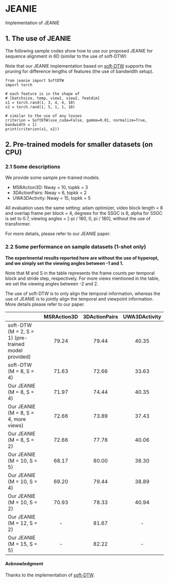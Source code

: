 # JEANIE
Implementation of JEANIE

## 1. The use of JEANIE

The following sample codes show how to use our proposed JEANIE for sequence alignment in 6D (similar to the use of soft-DTW):

Note that our JEANIE implementation based on [soft-DTW](https://github.com/Maghoumi/pytorch-softdtw-cuda) supports the pruning for difference lengths of features (the use of bandwidth setup).

```
from jeanie import SoftDTW
import torch

# each feature is in the shape of
# [batchsize, temp, view1, view2, featdim]
x1 = torch.rand(1, 3, 4, 4, 10)
x2 = torch.rand(1, 5, 1, 1, 10)

# similar to the use of any losses
criterion = SoftDTW(use_cuda=False, gamma=0.01, normalize=True, bandwidth = 1)
print(criterion(x1, x2))
```

## 2. Pre-trained models for smaller datasets (on CPU)

### 2.1 Some descriptions

We provide some sample pre-trained models. 

- MSRAction3D: Nway = 10, topkk = 3
- 3DActionPairs: Nway = 6, topkk = 2
- UWA3DActivity: Nway = 15, topkk = 5

All evaluation uses the same setting: adam optimizer, video block length = 8 and overlap frame per block = 4, degrees for the SSGC is 6, alpha for SSGC is set to 0.7, viewing angles = [-pi / 180, 0, pi / 180], without the use of transformer.

For more details, please refer to our JEANIE paper.

### 2.2 Some performance on sample datasets (1-shot only)

**The experimental results reported here are without the use of hyperopt, and we simply set the viewing angles between -1 and 1.**

Note that M and S in the table represents the frame counts per temporal block and stride step, respectively. For more views mentioned in the table, we set the viewing angles between -2 and 2.

The use of soft-DTW is to only align the temporal information, whereas the use of JEANIE is to jointly align the temporal and viewpoint information. More details please refer to our paper.

|   | MSRAction3D | 3DActionPairs | UWA3DActivity |
| ------------- | :---: | :---: | :---: |
| soft-DTW (M = 2, S = 1) (pre-trained model provided)  |  79.24 |  79.44 |  40.35 |
| soft-DTW (M = 8, S = 4)  | 71.63  | 72.66  |  33.63 |
| Our JEANIE (M = 8, S = 4)  |  71.97 |  74.44 |  40.35 |
| Our JEANIE (M = 8, S = 4, more views)  |  72.66 |  73.89 |  37.43 |
| Our JEANIE (M = 8, S = 2) | 72.66  |  77.78 | 40.06  |
| Our JEANIE (M = 10, S = 5) |  68.17 |  80.00 |  38.30 |
| Our JEANIE (M = 10, S = 4) |  69.20 |  79.44 |  38.89 |
| Our JEANIE (M = 10, S = 2) |  70.93 |  78.33 |  40.94 |
| Our JEANIE (M = 12, S = 2) |  - |  81.67 |  - |
| Our JEANIE (M = 15, S = 5) |  - |  82.22 | -  |

#### Acknowledgment
Thanks to the implementation of [soft-DTW](https://github.com/Maghoumi/pytorch-softdtw-cuda).
